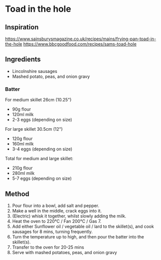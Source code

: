 # Toad in the hole

## Inspiration

https://www.sainsburysmagazine.co.uk/recipes/mains/frying-pan-toad-in-the-hole
https://www.bbcgoodfood.com/recipes/sams-toad-hole

## Ingredients

- Lincolnshire sausages
- Mashed potato, peas, and onion gravy

### Batter

For medium skillet 26cm (10.25")

- 90g flour
- 120ml milk
- 2-3 eggs (depending on size)

For large skillet 30.5cm (12")

- 120g flour
- 160ml milk
- 3-4 eggs (depending on size)

Total for medium and large skillet:

- 210g flour
- 280ml milk
- 5-7 eggs (depending on size)

## Method

1. Pour flour into a bowl, add salt and pepper.
2. Make a well in the middle, crack eggs into it.
3. (Electric) whisk it together, whilst slowly adding the milk.
4. Heat the oven to 220°C / Fan 200°C / Gas 7.
5. Add either Sunflower oil / vegetable oil / lard to the skillet(s), and cook sausages for 8 mins, turning frequently.
6. Turn the temperature up to high, and then pour the batter into the skillet(s).
7. Transfer to the oven for 20-25 mins
8. Serve with mashed potatoes, peas, and onion gravy
